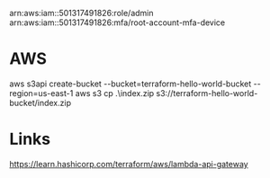 arn:aws:iam::501317491826:role/admin
arn:aws:iam::501317491826:mfa/root-account-mfa-device 


# AWS
 aws s3api create-bucket --bucket=terraform-hello-world-bucket --region=us-east-1
 aws s3 cp .\index.zip s3://terraform-hello-world-bucket/index.zip

 # Links

 https://learn.hashicorp.com/terraform/aws/lambda-api-gateway